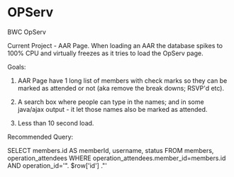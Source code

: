 OPServ
======

BWC OpServ

Current Project - AAR Page.  When loading an AAR the database spikes to 100% CPU and virtually freezes as it tries to load the OpServ page.

Goals:

1) AAR Page have 1 long list of members with check marks so they can be marked as attended or not (aka remove the break downs; RSVP'd etc).

2) A search box where people can type in the names; and in some java/ajax output - it let those names also be marked as attended.

3) Less than 10 second load.


Recommended Query:

SELECT members.id AS memberId, username, status FROM members, operation_attendees WHERE  operation_attendees.member_id=members.id AND operation_id='". $row['id'] ."'

